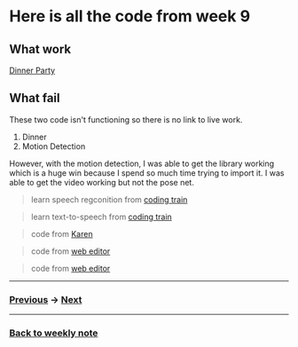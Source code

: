 # Here is all the code from week 9

## What work
[Dinner Party](https://napasornc.github.io/c0dew0rd/processing/week09/DinerParty/)

## What fail
These two code isn't functioning so there is no link to live work. 
1. Dinner
2. Motion Detection

However, with the motion detection, I was able to get the library working which is a huge win because I spend so much time trying to import it. I was able to get the video working but not the pose net.

> learn speech regconition from [coding train](https://www.youtube.com/watch?v=q_bXBcmfTJM)

> learn text-to-speech from [coding train](https://www.youtube.com/watch?v=v0CHV33wDsI)

> code from [Karen](https://github.com/Simandy/codewords/blob/master/processing/poseNet_test/poseNet_test.js)

> code from [web editor](https://editor.p5js.org/kylemcdonald/sketches/H1OoUd9h7)

> code from [web editor](https://editor.p5js.org/ml5/sketches/FkBtHfKP0i)


---------------------------------------------------
### [Previous](https://github.com/napasornc/c0dew0rd/tree/master/processing/week%2008) -> [Next](https://github.com/napasornc/c0dew0rd/tree/master/processing/week%2010)  

--------------------------------------------------
### [Back to weekly note](https://napasornc.github.io/c0dew0rd/)



